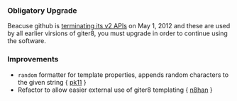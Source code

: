### Obligatory Upgrade

Beacuse github is [terminating its v2 APIs][gh] on May 1, 2012 and
these are used by all earlier virsions of giter8, you must upgrade in
order to continue using the software.

[gh]: https://github.com/blog/1090-github-api-moving-on

### Improvements

* `random` formatter for template properties, appends random characters
  to the given string { [pk11][pk] }
* Refactor to allow easier external use of giter8 templating { [n8han][rf] }

[pk]: https://github.com/n8han/giter8/pull/46
[rf]: https://github.com/n8han/giter8/issues/44
